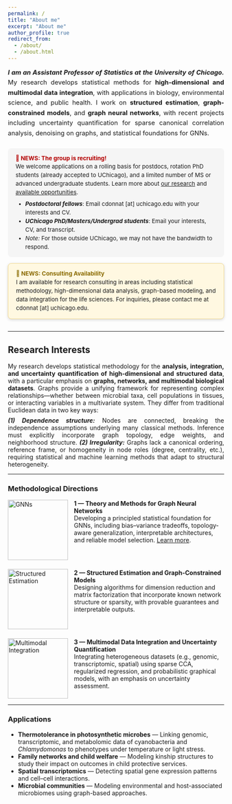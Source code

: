 ```yaml
---
permalink: /
title: "About me"
excerpt: "About me"
author_profile: true
redirect_from: 
  - /about/
  - /about.html
---
```



<!-- Intro -->
<div style="font-size:1.05em; line-height:1.6; text-align:justify; margin-bottom:1.5em;">
  <b><i>I am an Assistant Professor of Statistics at the University of Chicago.</i></b> 
  My research develops statistical methods for <b>high-dimensional and multimodal data integration</b>, 
  with applications in biology, environmental science, and public health. 
  I work on <b>structured estimation</b>, <b>graph-constrained models</b>, and <b>graph neural networks</b>, 
  with recent projects including uncertainty quantification for sparse canonical correlation analysis, 
  denoising on graphs, and statistical foundations for GNNs.
</div>

<!-- News Section -->
<div style="display:flex; flex-direction:column; gap:1em; margin-bottom:2em;">

  <!-- Recruitment -->
  <div style="background-color:#f5f5f5; padding:14px 18px; border-radius:8px; font-size:0.95em; line-height:1.5;">
    <strong style="color:#b30000;">📢 NEWS: The group is recruiting!</strong><br>
    We welcome applications on a rolling basis for postdocs, rotation PhD students (already accepted to UChicago), 
    and a limited number of MS or advanced undergraduate students. Learn more about 
    <a href="https://donnate.github.io/projects/">our research</a> and 
    <a href="https://donnate.github.io/openings/">available opportunities</a>.
    <ul style="margin-top:0.5em; margin-bottom:0;">
      <li><strong><em>Postdoctoral fellows</em></strong>: Email cdonnat [at] uchicago.edu with your interests and CV.</li>
      <li><strong><em>UChicago PhD/Masters/Undergrad students</em></strong>: Email your interests, CV, and transcript.</li>
      <li><em>Note:</em> For those outside UChicago, we may not have the bandwidth to respond.</li>
    </ul>
  </div>

  <!-- Consulting -->
  <div style="background-color:#fff8e1; padding:14px 18px; border-radius:8px; border:1px solid #f0d78c; 
              box-shadow: 0px 2px 6px rgba(0,0,0,0.15); font-size:0.95em; line-height:1.5;">
    <strong style="color:#8b6b00;">💼 NEWS: Consulting Availability</strong><br>
    I am available for research consulting in areas including statistical methodology, high-dimensional data analysis, 
    graph-based modeling, and data integration for the life sciences. 
    For inquiries, please contact me at cdonnat [at] uchicago.edu.
  </div>
</div>

---

## Research Interests

<div style="text-align:justify;">
My research develops statistical methodology for the <b>analysis, integration, and uncertainty quantification 
of high-dimensional and structured data</b>, with a particular emphasis on <b>graphs, networks, and multimodal biological datasets</b>. 
Graphs provide a unifying framework for representing complex relationships—whether between microbial taxa, 
cell populations in tissues, or interacting variables in a multivariate system. 
They differ from traditional Euclidean data in two key ways:
</div>

<div style="margin-top:0.5em; text-align:justify;">
<b><i>(1) Dependence structure:</i></b> Nodes are connected, breaking the independence assumptions underlying many classical methods. 
Inference must explicitly incorporate graph topology, edge weights, and neighborhood structure.  
<b><i>(2) Irregularity:</i></b> Graphs lack a canonical ordering, reference frame, or homogeneity in node roles (degree, centrality, etc.), 
requiring statistical and machine learning methods that adapt to structural heterogeneity.
</div>

---

### Methodological Directions

<div style="display:flex; flex-direction:column; gap:1.5em; margin-top:1em;">

  <!-- GNNs -->
  <div style="display:flex; align-items:flex-start;">
    <img src="{{ site.baseurl }}/images/gnn.png" alt="GNNs" width="140" style="margin-right:1em;"/>
    <div>
      <b>1 — Theory and Methods for Graph Neural Networks</b><br>
      Developing a principled statistical foundation for GNNs, including bias–variance tradeoffs, topology-aware generalization, 
      interpretable architectures, and reliable model selection. 
      <a href="https://donnate.github.io/projects/#gnns">Learn more</a>.
    </div>
  </div>

  <!-- Structured Estimation -->
  <div style="display:flex; align-items:flex-start;">
    <img src="{{ site.baseurl }}/images/fmri.jpeg" alt="Structured Estimation" width="140" style="margin-right:1em;"/>
    <div>
      <b>2 — Structured Estimation and Graph-Constrained Models</b><br>
      Designing algorithms for dimension reduction and matrix factorization that incorporate known network structure or sparsity, 
      with provable guarantees and interpretable outputs.
    </div>
  </div>

  <!-- Multimodal Integration -->
  <div style="display:flex; align-items:flex-start;">
    <img src="{{ site.baseurl }}/images/bayes_covid.png" alt="Multimodal Integration" width="140" style="margin-right:1em;"/>
    <div>
      <b>3 — Multimodal Data Integration and Uncertainty Quantification</b><br>
      Integrating heterogeneous datasets (e.g., genomic, transcriptomic, spatial) using sparse CCA, regularized regression, 
      and probabilistic graphical models, with an emphasis on uncertainty assessment.
    </div>
  </div>

</div>

---

### Applications

<ul>
  <li><b>Thermotolerance in photosynthetic microbes</b> — Linking genomic, transcriptomic, and metabolomic data of cyanobacteria and <i>Chlamydomonas</i> to phenotypes under temperature or light stress.</li>
  <li><b>Family networks and child welfare</b> — Modeling kinship structures to study their impact on outcomes in child protective services.</li>
  <li><b>Spatial transcriptomics</b> — Detecting spatial gene expression patterns and cell–cell interactions.</li>
  <li><b>Microbial communities</b> — Modeling environmental and host-associated microbiomes using graph-based approaches.</li>
</ul>


